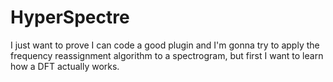 # HyperSpectre
I just want to prove I can code a good plugin and I'm gonna try to apply the frequency reassignment algorithm to a spectrogram, but first I want to learn how a DFT actually works.